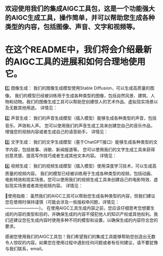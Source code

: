 ## 欢迎使用我们的集成AIGC工具包，这是一个功能强大的AIGC生成工具，操作简单，并可以帮助您生成各种类型的内容，包括图像、声音、文字和视频等。
# 在这个README中，我们将会介绍最新的AIGC工具的进展和如何合理地使用它。


1️⃣ 图像生成：
我们的图像生成模型使用Stable Diffusion，可以生成高质量的图像。
我们的模型已经被训练用于生成各种类型的图像，包括自然风景、建筑、人物和动物。我们的图像生成工具可以帮助您创建惊人的艺术作品、虚拟现实场景以及无数其他用途。
详情见：


2️⃣ 声音生成：
我们的声音生成模型（插入模型）能够生成各种类型的声音，包括音乐、声效和人声。
您可以使用我们的声音生成工具来创建您自己的音乐作品，增强您的视频内容或者生成自己的语音助手。
详情见：


3️⃣ 文字生成：
我们的文字生成模型（基于ChatGPT接口）能够生成各种类型的文字内容，包括故事、诗歌、新闻报道等。
您可以使用我们的文字生成工具来获得创意灵感、提高写作技巧或者生成其他文本内容。
详情见：


4️⃣ 视频生成：
我们的视频生成模型（插入模型）使用深度学习技术，可以生成高质量的视频内容。
我们的模型已经被训练用于生成各种类型的视频，包括动画、电影特效和现实场景。您可以使用我们的视频生成工具来创建自己的电影特效、虚拟现实场景或者其他视频内容。
详情见：


🌟使用指南：
虽然我们的AIGC工具可以帮助您生成各种类型的内容，但我们建议您在使用时保持谨慎（可能会涉及一些版权©️问题，详情见：————————）。
在使用AIGC工具生成内容之前，您应该仔细思考您想要生成的内容的类型和目的，并确保生成的内容不侵犯他人的知识产权或其他权利。我们还建议您在生成内容时使用多种不同的模型和设置，以确保生成的内容符合您的要求。

感谢您使用我们的AIGC工具包！我们希望我们的集成工具能够帮助您创造出无数令人惊叹的内容。如果您在使用过程中遇到任何问题或者有任何建议，请不要犹豫与我们联系，email。
